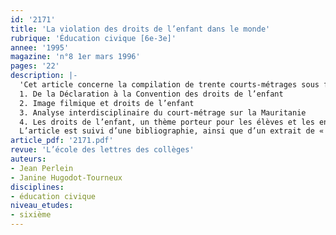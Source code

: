 ```yaml
---
id: '2171'
title: 'La violation des droits de l’enfant dans le monde'
rubrique: 'Éducation civique [6e-3e]'
annee: '1995'
magazine: 'n°8 1er mars 1996'
pages: '22'
description: |-
  'Cet article concerne la compilation de trente courts-métrages sous forme de lettres vidéo, réunis dans le film, « Contre l’oubli », pour le trentième anniversaire de l’organisation non gouvernementale Amnesty International. Cette compilation donne des occasions de travaux interdisciplinaires et d’initiation au langage de l’image, en particulier sur un thème sensible et motivant auprès de nos élèves : les droits de l’enfant.
  1. De la Déclaration à la Convention des droits de l’enfant
  2. Image filmique et droits de l’enfant
  3. Analyse interdisciplinaire du court-métrage sur la Mauritanie
  4. Les droits de l’enfant, un thème porteur pour les élèves et les enseignants
  L’article est suivi d’une bibliographie, ainsi que d’un extrait de « La Convention sur les droits de l’enfant ».'
article_pdf: '2171.pdf'
revue: 'L’école des lettres des collèges'
auteurs:
- Jean Perlein
- Janine Hugodot-Tourneux
disciplines:
- éducation civique
niveau_etudes:
- sixième
---
```


